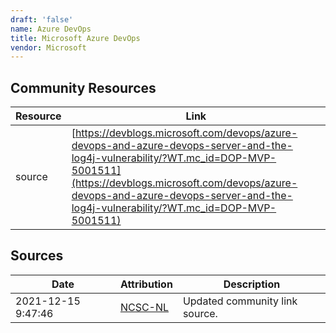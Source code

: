 ```yaml
---
draft: 'false'
name: Azure DevOps
title: Microsoft Azure DevOps
vendor: Microsoft
---
```



## Community Resources
| Resource | Link |
| --- | --- |
| source | [https://devblogs.microsoft.com/devops/azure-devops-and-azure-devops-server-and-the-log4j-vulnerability/?WT.mc_id=DOP-MVP-5001511](https://devblogs.microsoft.com/devops/azure-devops-and-azure-devops-server-and-the-log4j-vulnerability/?WT.mc_id=DOP-MVP-5001511) |


## Sources
| Date | Attribution | Description |
| --- | --- | --- |
| 2021-12-15 9:47:46 | [NCSC-NL](https://github.com/NCSC-NL/log4shell/blob/main/software/README.md) | Updated community link source.  |
